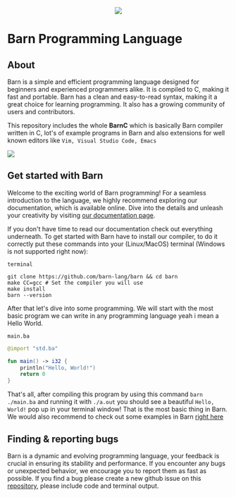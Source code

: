 <p align="center">
  <img src="https://cdn.discordapp.com/icons/1028291656862142466/45ac54896f82c18ddf408e5c35739789.png?size=512" />
</p>

# Barn Programming Language
## About

Barn is a simple and efficient programming language designed for beginners and experienced programmers alike. It is compiled to C, making it fast and portable. Barn has a clean and easy-to-read syntax, making it a great choice for learning programming. It also has a growing community of users and contributors.

This repository includes the whole **BarnC** which is basically Barn compiler written in C, lot's of example programs in Barn and also extensions for well known editors like `Vim, Visual Studio Code, Emacs`
 
<img src="https://cdn.discordapp.com/attachments/858992887706157056/1189564357114339430/image.png?ex=659e9f23&is=658c2a23&hm=a92a458d0f9d4ffeff77693817353905863f84c831b1827ef8bfcc55c8db9e78&">

## Get started with Barn
Welcome to the exciting world of Barn programming! For a seamless introduction to the language, we highly recommend exploring our documentation, which is available online. Dive into the details and unleash your creativity by visiting [our documentation page](https://barn-lang.github.io/barn-docs/documentation.html).

If you don't have time to read our documentation check out everything underneath. To get started with Barn have to install our compiler, to do it correctly put these commands into your (Linux/MacOS) terminal (Windows is not supported right now):

`terminal`
```
git clone https://github.com/barn-lang/barn && cd barn
make CC=gcc # Set the compiler you will use
make install
barn --version
```
After that let's dive into some programming. We will start with the most basic program we can write in any programming language yeah i mean a Hello World.

`main.ba`
```kotlin
@import "std.ba"

fun main() -> i32 {
    println("Hello, World!")
    return 0
}
```
That's all, after compiling this program by using this command `barn ./main.ba` and running it with `./a.out` you should see a beautiful `Hello, World!` pop up in your terminal window! That is the most basic thing in Barn. We would also recommend to check out some examples in Barn [right here](./examples/)
## Finding & reporting bugs
Barn is a dynamic and evolving programming language, your feedback is crucial in ensuring its stability and performance. If you encounter any bugs or unexpected behavior, we encourage you to report them as fast as possible. If you find a bug please create a new github issue on this [repository](https://github.com/barn-lang/barn/issues), please include code and terminal output. 


